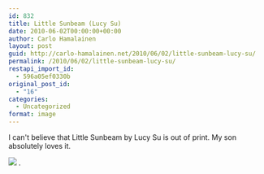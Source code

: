 ```yaml
---
id: 832
title: Little Sunbeam (Lucy Su)
date: 2010-06-02T00:00:00+00:00
author: Carlo Hamalainen
layout: post
guid: http://carlo-hamalainen.net/2010/06/02/little-sunbeam-lucy-su/
permalink: /2010/06/02/little-sunbeam-lucy-su/
restapi_import_id:
  - 596a05ef0330b
original_post_id:
  - "16"
categories:
  - Uncategorized
format: image
---
```

I can't believe that Little Sunbeam by Lucy Su is out of print. My son absolutely loves it.

<img src="https://s3.amazonaws.com/carlo-hamalainen.net/oldblog/blogdata/x-2010-06/little_sunbeam.jpg?w=1100&ssl=1" data-recalc-dims="1" /> .